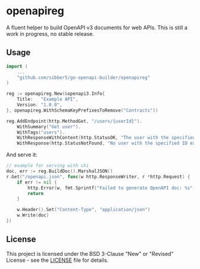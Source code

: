 # openapireg

A fluent helper to build OpenAPI v3 documents for web APIs. This is still a work in progress, no stable release.

## Usage

```go
import (
	...
	"github.com/sibber5/go-openapi-builder/openapireg"
)

reg := openapireg.New(&openapi3.Info{
	Title:   "Example API",
	Version: "1.0.0",
}, openapireg.WithSchemaKeyPrefixesToRemove("Contracts"))

reg.AddEndpoint(http.MethodGet, "/users/{userId}").
	WithSummary("Get user").
	WithTags("users").
	WithResponseWithContent(http.StatusOK, "The user with the specified ID.", reflect.TypeFor[UserDTO]()).
	WithResponse(http.StatusNotFound, "No user with the specified ID exists.")
```
And serve it:
```go
// example for serving with chi
doc, err := reg.BuildDoc().MarshalJSON()
r.Get("/openapi.json", func(w http.ResponseWriter, r *http.Request) {
	if err != nil {
		http.Error(w, fmt.Sprintf("Failed to generate OpenAPI doc: %s", err.Error()), http.StatusInternalServerError)
		return
	}

	w.Header().Set("Content-Type", "application/json")
	w.Write(doc)
})
```

## License

This project is licensed under the BSD 3-Clause "New" or "Revised" License - see the [LICENSE](LICENSE) file for details.
